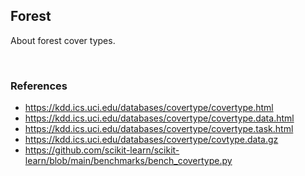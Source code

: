## Forest

About forest cover types.

<br>

### References

* https://kdd.ics.uci.edu/databases/covertype/covertype.html
* https://kdd.ics.uci.edu/databases/covertype/covertype.data.html
* https://kdd.ics.uci.edu/databases/covertype/covertype.task.html
* https://kdd.ics.uci.edu/databases/covertype/covtype.data.gz
* https://github.com/scikit-learn/scikit-learn/blob/main/benchmarks/bench_covertype.py
